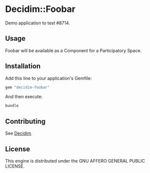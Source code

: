 # Decidim::Foobar

Demo application to test #8714.

## Usage

Foobar will be available as a Component for a Participatory
Space.

## Installation

Add this line to your application's Gemfile:

```ruby
gem "decidim-foobar"
```

And then execute:

```bash
bundle
```

## Contributing

See [Decidim](https://github.com/decidim/decidim).

## License

This engine is distributed under the GNU AFFERO GENERAL PUBLIC LICENSE.
